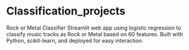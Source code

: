 # Classification_projects
Rock or Metal Classifier Streamlit web app using logistic regression to classify music tracks as Rock or Metal based on 60 features. Built with Python, scikit-learn, and deployed for easy interaction.
